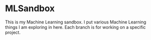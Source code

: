 # MLSandbox 
This is my Machine Learning sandbox. I put various Machine Learning things I am exploring in here. Each branch is for working on a specific project.
